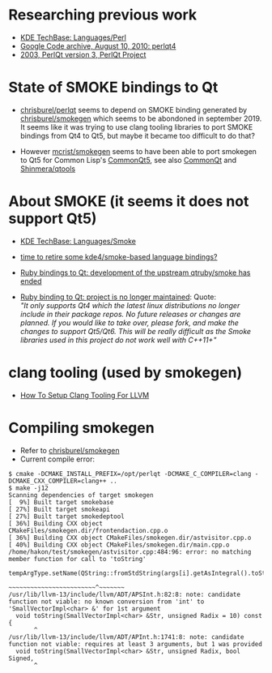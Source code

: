 # Researching previous work

- [KDE TechBase: Languages/Perl](https://techbase.kde.org/Languages/Perl)
- [Google Code archive, August 10, 2010: perlqt4](https://code.google.com/archive/p/perlqt4/)
- [2003, PerlQt version 3, PerlQt Project](http://perlqt.sourceforge.net/)

# State of SMOKE bindings to Qt

- [chrisburel/perlqt](https://github.com/chrisburel/perlqt) seems to depend
  on SMOKE binding generated by [chrisburel/smokegen](https://github.com/chrisburel/smokegen) which seems to be abondoned in september 2019. It seems like it was trying to use clang tooling libraries to port SMOKE bindings from Qt4 to Qt5, but maybe it became too difficult to do that? 

- However [mcrist/smokegen](https://github.com/mcristg/smokegen) seems to have been able to port smokegen to Qt5 for Common Lisp's [CommonQt5](https://github.com/commonqt/commonqt5), see also [CommonQt](https://commonqt.common-lisp.dev/) and [Shinmera/qtools](https://github.com/Shinmera/qtools)

# About SMOKE (it seems it does not support Qt5)

- [KDE TechBase: Languages/Smoke](https://techbase.kde.org/Languages/Smoke)

- [time to retire some kde4/smoke-based language bindings?](https://devel.fedoraproject.narkive.com/wcw8K9x3/time-to-retire-some-kde4-smoke-based-language-bindings)

- [Ruby bindings to Qt: development of the upstream qtruby/smoke has ended](https://github.com/ryanmelt/qtbindings/issues/131)

- [Ruby binding to Qt: project is no longer maintained](https://github.com/ryanmelt/qtbindings): Quote:  
  *"It only supports Qt4 which the latest linux distributions no longer
  include in their package repos. No future releases or changes are
  planned. If you would like to take over, please fork, and make the
  changes to support Qt5/Qt6. This will be really difficult as the
  Smoke libraries used in this project do not work well with C++11+"*

# clang tooling (used by smokegen)
- [How To Setup Clang Tooling For LLVM](https://clang.llvm.org/docs/HowToSetupToolingForLLVM.html)

# Compiling smokegen

- Refer to [chrisburel/smokegen](https://github.com/chrisburel/smokegen)
- Current compile error:
```
$ cmake -DCMAKE_INSTALL_PREFIX=/opt/perlqt -DCMAKE_C_COMPILER=clang -DCMAKE_CXX_COMPILER=clang++ ..
$ make -j12
Scanning dependencies of target smokegen
[  9%] Built target smokebase
[ 27%] Built target smokeapi
[ 27%] Built target smokedeptool
[ 36%] Building CXX object CMakeFiles/smokegen.dir/frontendaction.cpp.o
[ 36%] Building CXX object CMakeFiles/smokegen.dir/astvisitor.cpp.o
[ 40%] Building CXX object CMakeFiles/smokegen.dir/main.cpp.o
/home/hakon/test/smokegen/astvisitor.cpp:484:96: error: no matching member function for call to 'toString'
                            tempArgType.setName(QString::fromStdString(args[i].getAsIntegral().toString(10)));
                                                                       ~~~~~~~~~~~~~~~~~~~~~~~~^~~~~~~~
/usr/lib/llvm-13/include/llvm/ADT/APSInt.h:82:8: note: candidate function not viable: no known conversion from 'int' to 'SmallVectorImpl<char> &' for 1st argument
  void toString(SmallVectorImpl<char> &Str, unsigned Radix = 10) const {
       ^
/usr/lib/llvm-13/include/llvm/ADT/APInt.h:1741:8: note: candidate function not viable: requires at least 3 arguments, but 1 was provided
  void toString(SmallVectorImpl<char> &Str, unsigned Radix, bool Signed,
       ^

```
